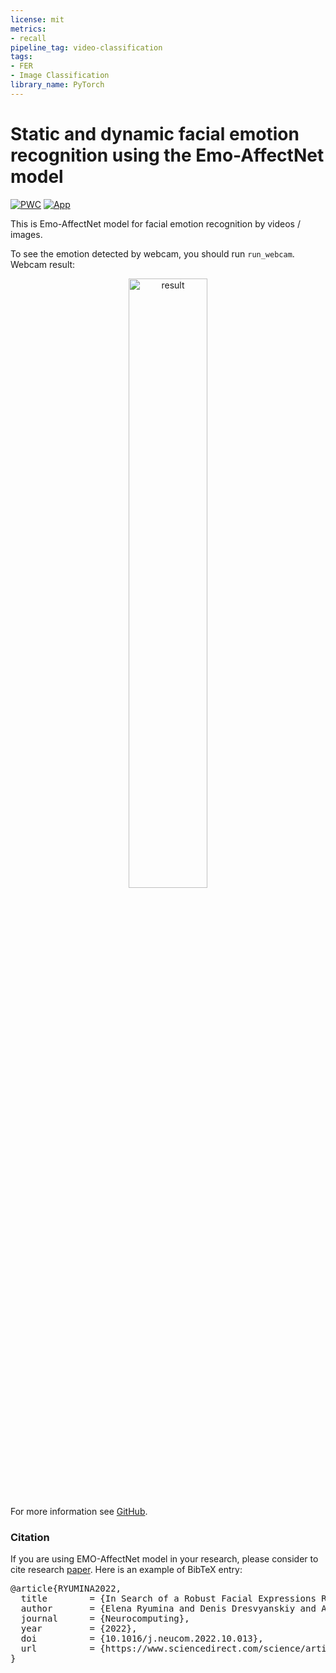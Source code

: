 ```yaml
---
license: mit
metrics:
- recall
pipeline_tag: video-classification
tags:
- FER
- Image Classification
library_name: PyTorch
---
```


# Static and dynamic facial emotion recognition using the Emo-AffectNet model

[![PWC](https://img.shields.io/endpoint.svg?url=https://paperswithcode.com/badge/in-search-of-a-robust-facial-expressions/facial-expression-recognition-on-affectnet)](https://paperswithcode.com/paper/in-search-of-a-robust-facial-expressions)
[![App](https://img.shields.io/badge/🤗-DEMO--Facial%20Expressions%20Recognition-FFD21F.svg)](https://huggingface.co/spaces/ElenaRyumina/Facial_Expression_Recognition)

This is Emo-AffectNet model for facial emotion recognition by videos / images. 

To see the emotion detected by webcam, you should run ``run_webcam``. Webcam result:

<p align="center">
    <img width="50%" src="https://github.com/ElenaRyumina/EMO-AffectNetModel/blob/main/gif/result_2.gif?raw=true" alt="result"/>
</p>

For more information see [GitHub](https://github.com/ElenaRyumina/EMO-AffectNetModel).

### Citation

If you are using EMO-AffectNet model in your research, please consider to cite research [paper](https://www.sciencedirect.com/science/article/pii/S0925231222012656). Here is an example of BibTeX entry:

<div class="highlight highlight-text-bibtex notranslate position-relative overflow-auto" dir="auto"><pre><span class="pl-k">@article</span>{<span class="pl-en">RYUMINA2022</span>,
  <span class="pl-s">title</span>        = <span class="pl-s"><span class="pl-pds">{</span>In Search of a Robust Facial Expressions Recognition Model: A Large-Scale Visual Cross-Corpus Study<span class="pl-pds">}</span></span>,
  <span class="pl-s">author</span>       = <span class="pl-s"><span class="pl-pds">{</span>Elena Ryumina and Denis Dresvyanskiy and Alexey Karpov<span class="pl-pds">}</span></span>,
  <span class="pl-s">journal</span>      = <span class="pl-s"><span class="pl-pds">{</span>Neurocomputing<span class="pl-pds">}</span></span>,
  <span class="pl-s">year</span>         = <span class="pl-s"><span class="pl-pds">{</span>2022<span class="pl-pds">}</span></span>,
  <span class="pl-s">doi</span>          = <span class="pl-s"><span class="pl-pds">{</span>10.1016/j.neucom.2022.10.013<span class="pl-pds">}</span></span>,
  <span class="pl-s">url</span>          = <span class="pl-s"><span class="pl-pds">{</span>https://www.sciencedirect.com/science/article/pii/S0925231222012656<span class="pl-pds">}</span></span>,
}</div>